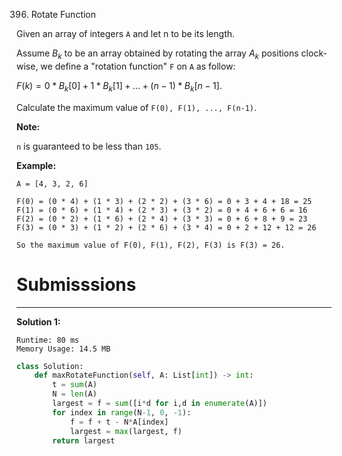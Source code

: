 396. Rotate Function

Given an array of integers `A` and let n to be its length.

Assume $B_k$ to be an array obtained by rotating the array $A_k$ positions clock-wise, we define a "rotation function" `F` on `A` as follow:

$F(k) = 0 * B_k[0] + 1 * B_k[1] + ... + (n-1) * B_k[n-1]$.

Calculate the maximum value of `F(0), F(1), ..., F(n-1)`.

**Note:**

`n` is guaranteed to be less than `105`.

**Example:**
```
A = [4, 3, 2, 6]

F(0) = (0 * 4) + (1 * 3) + (2 * 2) + (3 * 6) = 0 + 3 + 4 + 18 = 25
F(1) = (0 * 6) + (1 * 4) + (2 * 3) + (3 * 2) = 0 + 4 + 6 + 6 = 16
F(2) = (0 * 2) + (1 * 6) + (2 * 4) + (3 * 3) = 0 + 6 + 8 + 9 = 23
F(3) = (0 * 3) + (1 * 2) + (2 * 6) + (3 * 4) = 0 + 2 + 12 + 12 = 26

So the maximum value of F(0), F(1), F(2), F(3) is F(3) = 26.
```

# Submisssions
---
**Solution 1:**
```
Runtime: 80 ms
Memory Usage: 14.5 MB
```
```python
class Solution:
    def maxRotateFunction(self, A: List[int]) -> int:
        t = sum(A)
        N = len(A)
        largest = f = sum([i*d for i,d in enumerate(A)])
        for index in range(N-1, 0, -1):
            f = f + t - N*A[index]
            largest = max(largest, f)
        return largest
```
